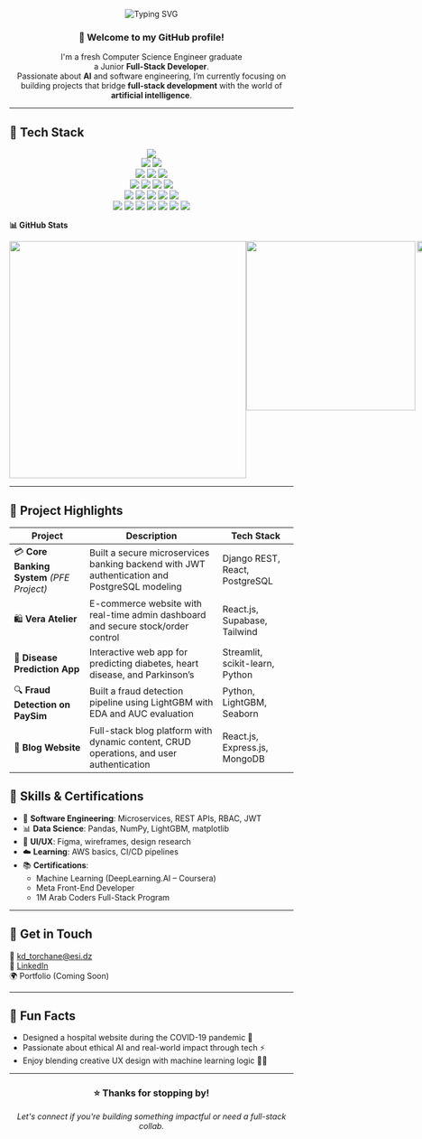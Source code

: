<!-- Animated Typing Banner -->
<p align="center">
  <img src="https://readme-typing-svg.demolab.com?font=Fira+Code&weight=500&pause=1000&color=4F46E5&center=true&vCenter=true&width=600&lines=Hi%2C+I'm+Djihane+%F0%9F%91%A9%E2%80%8D%F0%9F%92%BB;Full+Stack+Developer+%7C+AI+Enthusiast;Always+Learning+%7C+Always+Building" alt="Typing SVG" />
</p>

<div align="center">

### 👋 Welcome to my GitHub profile!

I'm a fresh Computer Science Engineer graduate  
a Junior **Full-Stack Developer**.  
Passionate about **AI** and software engineering, I’m currently focusing on  
building projects that bridge **full-stack development** with the world of **artificial intelligence**.  

</div>

---

## 🔧 Tech Stack


<p align="center">
  <!-- Top -->
  <img src="https://skillicons.dev/icons?i=js" />
  
  <!-- Second row -->
  <br/>
  <img src="https://skillicons.dev/icons?i=ts" />
  <img src="https://skillicons.dev/icons?i=react" />
  
  <!-- Third row -->
  <br/>
  <img src="https://skillicons.dev/icons?i=next" />
  <img src="https://skillicons.dev/icons?i=html" />
  <img src="https://skillicons.dev/icons?i=css" />
  
  <!-- Fourth row -->
  <br/>
  <img src="https://skillicons.dev/icons?i=tailwind" />
  <img src="https://skillicons.dev/icons?i=nodejs" />
  <img src="https://skillicons.dev/icons?i=express" />
  <img src="https://skillicons.dev/icons?i=django" />
  
  <!-- Fifth row -->
  <br/>
  <img src="https://skillicons.dev/icons?i=fastapi" />
  <img src="https://skillicons.dev/icons?i=python" />
  <img src="https://skillicons.dev/icons?i=postgres" />
  <img src="https://skillicons.dev/icons?i=mysql" />
  <img src="https://skillicons.dev/icons?i=mongodb" />
  
  <!-- Sixth row -->
  <br/>
  <img src="https://skillicons.dev/icons?i=git" />
  <img src="https://skillicons.dev/icons?i=github" />
  <img src="https://skillicons.dev/icons?i=figma" />
  <img src="https://skillicons.dev/icons?i=vscode" />
  <img src="https://skillicons.dev/icons?i=aws" />
  <img src="https://skillicons.dev/icons?i=linux" />
  <img src="https://skillicons.dev/icons?i=postman" />
</p>








**📊 GitHub Stats**



<div style="display: flex; " align="center" g>
  <img src="https://github-readme-streak-stats.herokuapp.com?user=djihane19&theme=tokyonight" width="420px"/>
  <img src="https://github-readme-stats.vercel.app/api/top-langs/?username=djihane19&layout=compact&theme=tokyonight" width="300px" />
  <img src="https://github-readme-activity-graph.vercel.app/graph?username=djihane19&theme=tokyo-night&hide_border=true" width="75%"/>
</div>


---

## 🚀 Project Highlights

| Project | Description | Tech Stack |
|--------|-------------|------------|
| 💳 **Core Banking System** *(PFE Project)* | Built a secure microservices banking backend with JWT authentication and PostgreSQL modeling | Django REST, React, PostgreSQL |
| 🛍️ **Vera Atelier** | E-commerce website with real-time admin dashboard and secure stock/order control | React.js, Supabase, Tailwind |
| 🧠 **Disease Prediction App** | Interactive web app for predicting diabetes, heart disease, and Parkinson’s | Streamlit, scikit-learn, Python |
| 🔍 **Fraud Detection on PaySim** | Built a fraud detection pipeline using LightGBM with EDA and AUC evaluation | Python, LightGBM, Seaborn |
| 📝 **Blog Website** | Full-stack blog platform with dynamic content, CRUD operations, and user authentication | React.js, Express.js, MongoDB |



## 🧠 Skills & Certifications

- 🧩 **Software Engineering**: Microservices, REST APIs, RBAC, JWT
- 📊 **Data Science**: Pandas, NumPy, LightGBM, matplotlib
- 🎨 **UI/UX**: Figma, wireframes, design research
- ☁️ **Learning**: AWS basics, CI/CD pipelines
- 📚 **Certifications**:
  - Machine Learning (DeepLearning.AI – Coursera)
  - Meta Front-End Developer
  - 1M Arab Coders Full-Stack Program

---



## 💬 Get in Touch

📧 kd_torchane@esi.dz  
💼 [LinkedIn](https://www.linkedin.com/in/dji-hane-b92818276/)  
🌍 Portfolio (Coming Soon)

---

## 🎯 Fun Facts

- Designed a hospital website during the COVID-19 pandemic 🏥  
- Passionate about ethical AI and real-world impact through tech ⚡  
- Enjoy blending creative UX design with machine learning logic 🎨🤖

---

<div align="center">

### ⭐ Thanks for stopping by!
_Let's connect if you're building something impactful or need a full-stack collab._

</div>
